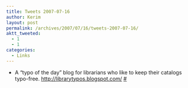 ```yaml
---
title: Tweets 2007-07-16
author: Kerim
layout: post
permalink: /archives/2007/07/16/tweets-2007-07-16/
aktt_tweeted:
  - 1
  - 1
categories:
  - Links
---
```

  * A &#8220;typo of the day&#8221; blog for librarians who like to keep their catalogs typo-free. <a href="http://librarytypos.blogspot.com/" onclick="_gaq.push(['_trackEvent', 'outbound-article', 'http://librarytypos.blogspot.com/', 'http://librarytypos.blogspot.com/']);"  rel="nofollow">http://librarytypos.blogspot.com/</a> <a href="http://twitter.com/kerim/statuses/151813632" onclick="_gaq.push(['_trackEvent', 'outbound-article', 'http://twitter.com/kerim/statuses/151813632', '#']);" >#</a>

